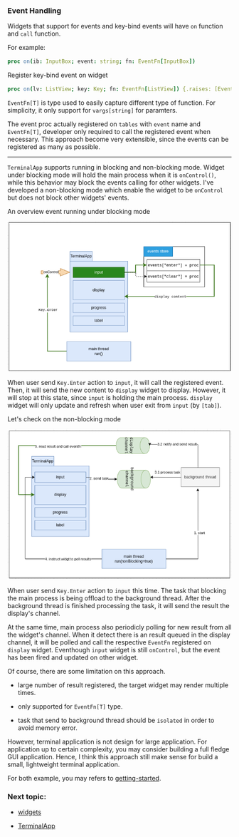 
### Event Handling

Widgets that support for events and key-bind events will have `on` function and `call` function.

For example:
```nim
proc on(ib: InputBox; event: string; fn: EventFn[InputBox]) 
```

Register key-bind event on widget
```nim
proc on(lv: ListView; key: Key; fn: EventFn[ListView]) {.raises: [EventKeyError].}
```

`EventFn[T]` is type used to easily capture different type of function. For simplicity, it only support for `vargs[string]` for paramters.

The event proc actually registered on `tables` with `event` name and `EventFn[T]`, developer only required to call the registered event when necessary. This approach become very extensible, since the events can be registered as many as possible.

--- 

`TerminalApp` supports running in blocking and non-blocking mode. Widget under blocking mode will hold the main process when it is `onControl()`, while this behavior may block the events calling for other widgets. I've developed a non-blocking mode which enable the widget to be `onControl` but does not block other widgets' events.

An overview event running under blocking mode

![event-block](./images/events-diagram-block.png)

When user send `Key.Enter` action to `input`, it will call the registered event. Then, it will send the new content to `display` widget to display. However, it will stop at this state, since `input` is holding the main process. `display` widget will only update and refresh when user exit from `input` (by `[tab]`). 

Let's check on the non-blocking mode

![event-nb](./images/events-diagram.png)

When user send `Key.Enter` action to `input` this time. The task that blocking the main process is being offload to the background thread. After the background thread is finished processing the task, it will send the result the display's channel. 

At the same time, main process also periodicly polling for new result from all the widget's channel. When it detect there is an result queued in the display channel, it will be polled and call the respective `EventFn` registered on `display` widget. Eventhough `input` widget is still `onControl`, but the event has been fired and updated on other widget.

Of course, there are some limitation on this approach. 

- large number of result registered, the target widget may render multiple times.

- only supported for `EventFn[T]` type.

- task that send to background thread should be `isolated` in order to avoid memory error.

However, terminal application is not design for large application. For application up to certain complexity, you may consider building a full fledge GUI application. Hence, I think this approach still make sense for build a small, lightweight terminal application.

For both example, you may refers to [getting-started](./getting-started.md).

### Next topic: 

- [widgets](./widgets.md)

- [TerminalApp](./terminal-app.md)
